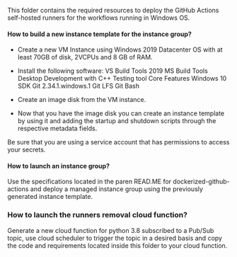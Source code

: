 <!--
    Licensed to the Apache Software Foundation (ASF) under one
    or more contributor license agreements.  See the NOTICE file
    distributed with this work for additional information
    regarding copyright ownership.  The ASF licenses this file
    to you under the Apache License, Version 2.0 (the
    "License"); you may not use this file except in compliance
    with the License.  You may obtain a copy of the License at

      http://www.apache.org/licenses/LICENSE-2.0

    Unless required by applicable law or agreed to in writing, software
    distributed under the License is distributed on an "AS IS" BASIS,
    WITHOUT WARRANTIES OR CONDITIONS OF ANY KIND, either express or implied.
    See the License for the specific language governing permissions and
    limitations under the License.
-->

This folder contains the required resources to deploy the GitHub Actions self-hosted runners for the workflows running in Windows OS.


#### How to build a new instance template for the instance group?

* Create a new VM Instance using Windows 2019 Datacenter OS with at least 70GB of disk, 2VCPUs and 8 GB of RAM.

* Install the following software:
    VS Build Tools 2019
    MS Build Tools
    Desktop Development with C++
    Testing tool Core Features
    Windows 10 SDK
    Git 2.34.1.windows.1
    Git LFS
    Git Bash

* Create an image disk from the VM instance.

* Now that you have the image disk you can create an instance template by using it and adding the startup and shutdown scripts through the respective metadata fields.

Be sure that you are using a service account that has permissions to access your secrets.

#### How to launch an instance group?

Use the specifications located in the paren READ.ME for dockerized-github-actions and deploy a managed instance group using the previously generated instance template.


### How to launch the runners removal cloud function?

Generate a new cloud function for python 3.8 subscribed to a Pub/Sub topic, use cloud scheduler to trigger the topic in a desired basis and copy the code and requirements located inside this folder to your cloud function.







